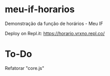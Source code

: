 # meu-if-horarios
Demonstração da função de horários - Meu IF

Deploy on Repl.it: https://horario.vrxno.repl.co/

# To-Do
Refatorar "core.js"
